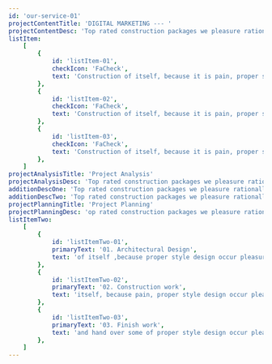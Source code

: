 ```yaml
---
id: 'our-service-01'
projectContentTitle: 'DIGITAL MARKETING --- '
projectContentDesc: 'Top rated construction packages we pleasure rationally encounter consequences interesting who loves or pursues or desires to obtain'
listItem:
    [
        {
            id: 'listItem-01',
            checkIcon: 'FaCheck',
            text: 'Construction of itself, because it is pain, proper style design occur pleasure',
        },
        {
            id: 'listItem-02',
            checkIcon: 'FaCheck',
            text: 'Construction of itself, because it is pain, proper style design occur pleasure',
        },
        {
            id: 'listItem-03',
            checkIcon: 'FaCheck',
            text: 'Construction of itself, because it is pain, proper style design occur pleasure',
        },
    ]
projectAnalysisTitle: 'Project Analysis'
projectAnalysisDesc: 'Top rated construction packages we pleasure rationally encounter consequences interesting who loves or pursues or desires to obtain'
additionDescOne: 'Top rated construction packages we pleasure rationally encounter consequences interesting who loves or pursues or desires to obtain'
additionDescTwo: 'Top rated construction packages we pleasure rationally encounter consequences'
projectPlanningTitle: 'Project Planning'
projectPlanningDesc: 'op rated construction packages we pleasure rationally encounter consequences interesting who loves or pursues or desires to obtain'
listItemTwo:
    [
        {
            id: 'listItemTwo-01',
            primaryText: '01. Architectural Design',
            text: 'of itself ,because proper style design occur pleasure',
        },
        {
            id: 'listItemTwo-02',
            primaryText: '02. Construction work',
            text: 'itself, because pain, proper style design occur pleasure',
        },
        {
            id: 'listItemTwo-03',
            primaryText: '03. Finish work',
            text: 'and hand over some of proper style design occur pleasure',
        },
    ]
---
```

